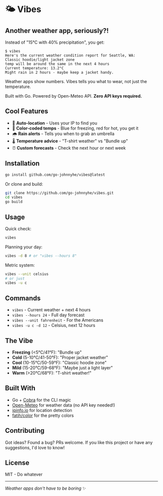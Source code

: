 # 🌤️ Vibes

## Another weather app, seriously?!

Instead of "15°C with 40% precipitation", you get:

```
$ vibes
Here's the current weather condition report for Seattle, WA:
Classic hoodie/light jacket zone
temp will be around the same in the next 4 hours
Current temperature: 13.2°C
Might rain in 2 hours - maybe keep a jacket handy.
```

Weather apps show numbers. Vibes tells you what to wear, not just the temperature.


Built with Go. Powered by Open-Meteo API. **Zero API keys required.**

## Cool Features
- 📍 **Auto-location** - Uses your IP to find you
- 🎨 **Color-coded temps** - Blue for freezing, red for hot, you get it
- 🌧️ **Rain alerts** - Tells you when to grab an umbrella
- 🌡️ **Temperature advice** - "T-shirt weather" vs "Bundle up"
- ⏰ **Custom forecasts** - Check the next hour or next week

## Installation


```bash
go install github.com/go-johnnyhe/vibes@latest
```

Or clone and build:
```bash
git clone https://github.com/go-johnnyhe/vibes.git
cd vibes
go build
```

## Usage

Quick check:
```bash
vibes
```

Planning your day:
```bash
vibes -d 8 # or "vibes --hours 8"
```

Metric system:
```bash
vibes --unit celsius
# or just
vibes -u c
```

## Commands

- `vibes` - Current weather + next 4 hours
- `vibes --hours 24` - Full day forecast  
- `vibes --unit fahrenheit` - For the Americans
- `vibes -u c -d 12` - Celsius, next 12 hours

## The Vibe

- **Freezing** (<5°C/41°F): "Bundle up"
- **Cold** (5-10°C/41-50°F): "Proper jacket weather"
- **Cool** (10-15°C/50-59°F): "Classic hoodie zone"
- **Mild** (15-20°C/59-68°F): "Maybe just a light layer"
- **Warm** (>20°C/68°F): "T-shirt weather!"

## Built With

- Go + [Cobra](https://github.com/spf13/cobra) for the CLI magic
- [Open-Meteo](https://open-meteo.com/) for weather data (no API key needed!)
- [ipinfo.io](https://ipinfo.io/) for location detection
- [fatih/color](https://github.com/fatih/color) for the pretty colors

## Contributing

Got ideas? Found a bug? PRs welcome. If you like this project or have any suggestions, I'd love to know!

## License

MIT - Do whatever

---

*Weather apps don't have to be boring* ✨
